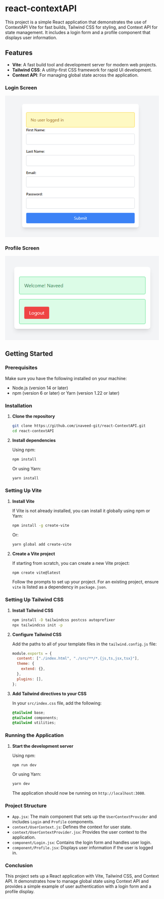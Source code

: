 # react-contextAPI

This project is a simple React application that demonstrates the use of ContextAPI Vite for fast builds, Tailwind CSS for styling, and Context API for state management. It includes a login form and a profile component that displays user information.

## Features

- **Vite**: A fast build tool and development server for modern web projects.
- **Tailwind CSS**: A utility-first CSS framework for rapid UI development.
- **Context API**: For managing global state across the application.

### Login Screen

![Login Screen](public/screenshots/screenshot1.png)

### Profile Screen

![Profile Screen](public/screenshots/screenshot2.png)

## Getting Started

### Prerequisites

Make sure you have the following installed on your machine:

- Node.js (version 14 or later)
- npm (version 6 or later) or Yarn (version 1.22 or later)

### Installation

1. **Clone the repository**

   ```bash
   git clone https://github.com/inaveed-git/react-ContextAPI.git
   cd react-contextAPI
   ```

2. **Install dependencies**

   Using npm:

   ```bash
   npm install
   ```

   Or using Yarn:

   ```bash
   yarn install
   ```

### Setting Up Vite

1. **Install Vite**

   If Vite is not already installed, you can install it globally using npm or Yarn:

   ```bash
   npm install -g create-vite
   ```

   Or:

   ```bash
   yarn global add create-vite
   ```

2. **Create a Vite project**

   If starting from scratch, you can create a new Vite project:

   ```bash
   npm create vite@latest
   ```

   Follow the prompts to set up your project. For an existing project, ensure `vite` is listed as a dependency in `package.json`.

### Setting Up Tailwind CSS

1. **Install Tailwind CSS**

   ```bash
   npm install -D tailwindcss postcss autoprefixer
   npx tailwindcss init -p
   ```

2. **Configure Tailwind CSS**

   Add the paths to all of your template files in the `tailwind.config.js` file:

   ```js
   module.exports = {
     content: ["./index.html", "./src/**/*.{js,ts,jsx,tsx}"],
     theme: {
       extend: {},
     },
     plugins: [],
   };
   ```

3. **Add Tailwind directives to your CSS**

   In your `src/index.css` file, add the following:

   ```css
   @tailwind base;
   @tailwind components;
   @tailwind utilities;
   ```

### Running the Application

1. **Start the development server**

   Using npm:

   ```bash
   npm run dev
   ```

   Or using Yarn:

   ```bash
   yarn dev
   ```

   The application should now be running on `http://localhost:3000`.

### Project Structure

- `App.jsx`: The main component that sets up the `UserContextProvider` and includes `Login` and `Profile` components.
- `context/UserContext.js`: Defines the context for user state.
- `context/UserContextProvider.jsx`: Provides the user context to the application.
- `component/Login.jsx`: Contains the login form and handles user login.
- `component/Profile.jsx`: Displays user information if the user is logged in.

### Conclusion

This project sets up a React application with Vite, Tailwind CSS, and Context API. It demonstrates how to manage global state using Context API and provides a simple example of user authentication with a login form and a profile display.
